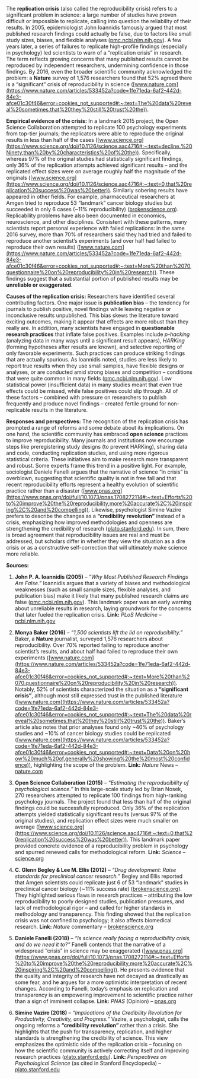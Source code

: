 The **replication crisis** (also called the reproducibility crisis) refers to a significant problem in science: a large number of studies have proven difficult or impossible to replicate, calling into question the reliability of their results. In 2005, epidemiologist John Ioannidis famously argued that most published research findings could actually be false, due to factors like small study sizes, biases, and flexible analyses ([pmc.ncbi.nlm.nih.gov](https://pmc.ncbi.nlm.nih.gov/articles/PMC1182327/#:~:text=There%20is%20increasing%20concern%20that,is%20greater%20financial%20and%20other)). A few years later, a series of failures to replicate high-profile findings (especially in psychology) led scientists to warn of a “replication crisis” in research. The term reflects growing concerns that many published results cannot be reproduced by independent researchers, undermining confidence in those findings. By 2016, even the broader scientific community acknowledged the problem: a **Nature** survey of 1,576 researchers found that 52% agreed there is a “significant” crisis of reproducibility in science ([www.nature.com](https://www.nature.com/articles/533452a?code=1fe71eda-6af2-442d-84e3-afce01c30f46&error=cookies_not_supported#:~:text=The%20data%20reveal%20sometimes,that%20they%20still%20trust%20the)). 

**Empirical evidence of the crisis:** In a landmark 2015 project, the Open Science Collaboration attempted to replicate 100 psychology experiments from top-tier journals; the replicators were able to reproduce the original results in less than half of the cases ([www.science.org](https://www.science.org/doi/10.1126/science.aac4716#:~:text=decline.%20Ninety,than%20by%20characteristics%20of%20the)). Specifically, whereas 97% of the original studies had statistically significant findings, only 36% of the replication attempts achieved significant results – and the replicated effect sizes were on average roughly half the magnitude of the originals ([www.science.org](https://www.science.org/doi/10.1126/science.aac4716#:~:text=0,that%20replication%20success%20was%20better)). Similarly sobering results have appeared in other fields. For example, pharmaceutical researchers at Amgen tried to reproduce 53 “landmark” cancer biology studies but succeeded in only 6 cases (~11% reproducibility) ([brokenscience.org](https://brokenscience.org/raise-standards-for-preclinical-cancer-research/#:~:text=research%2C%20focusing%20on%20the%20lack,The)).  Replicability problems have also been documented in economics, neuroscience, and other disciplines. Consistent with these patterns, many scientists report personal experience with failed replications: in the same 2016 survey, more than 70% of researchers said they had tried and failed to reproduce another scientist’s experiments (and over half had failed to reproduce their own results) ([www.nature.com](https://www.nature.com/articles/533452a?code=1fe71eda-6af2-442d-84e3-afce01c30f46&error=cookies_not_supported#:~:text=More%20than%2070,questionnaire%20on%20reproducibility%20in%20research)). These findings suggest that a substantial portion of published results may be **unreliable or exaggerated**. 

**Causes of the replication crisis:** Researchers have identified several contributing factors. One major issue is **publication bias** – the tendency for journals to publish positive, novel findings while leaving negative or inconclusive results unpublished. This bias skews the literature toward exciting outcomes, making it appear that effects are more robust than they really are. In addition, many scientists have engaged in **questionable research practices** that inflate false positives. Examples include *p-hacking* (analyzing data in many ways until a significant result appears), *HARKing* (forming hypotheses after results are known), and selective reporting of only favorable experiments. Such practices can produce striking findings that are actually spurious. As Ioannidis noted, studies are less likely to report true results when they use small samples, have flexible designs or analyses, or are conducted amid strong biases and competition – conditions that were quite common in many fields ([pmc.ncbi.nlm.nih.gov](https://pmc.ncbi.nlm.nih.gov/articles/PMC1182327/#:~:text=There%20is%20increasing%20concern%20that,is%20greater%20financial%20and%20other)). Low statistical power (insufficient data) in many studies meant that even true effects could be missed, while false positives could slip through. All of these factors – combined with pressure on researchers to publish frequently and produce novel findings – created fertile ground for non-replicable results in the literature. 

**Responses and perspectives:** The recognition of the replication crisis has prompted a range of reforms and some debate about its implications. On one hand, the scientific community has embraced **open science** practices to improve reproducibility. Many journals and institutions now encourage steps like preregistering study designs (to prevent HARKing), sharing data and code, conducting replication studies, and using more rigorous statistical criteria. These initiatives aim to make research more transparent and robust. Some experts frame this trend in a positive light. For example, sociologist Daniele Fanelli argues that the narrative of science “in crisis” is overblown, suggesting that scientific quality is not in free fall and that recent reproducibility efforts represent a healthy evolution of scientific practice rather than a disaster ([www.pnas.org](https://www.pnas.org/doi/full/10.1073/pnas.1708272114#:~:text=Efforts%20to%20improve%20the%20reproducibility,more%20accurate%2C%20inspiring%2C%20and%20compelling)). Likewise, psychologist Simine Vazire prefers to describe the changes as a **“credibility revolution”** instead of a crisis, emphasizing how improved methodologies and openness are strengthening the credibility of research ([plato.stanford.edu](https://plato.stanford.edu/entries/scientific-reproducibility/index.html#:~:text=Collaboration%2C%20OSC%202015%29,to%20a%20%E2%80%9Ccredibility%20revolution%E2%80%9D%20highlighting)). In sum, there is broad agreement that reproducibility issues are real and must be addressed, but scholars differ in whether they view the situation as a dire crisis or as a constructive self-correction that will ultimately make science more reliable.

**Sources:**

1. **John P. A. Ioannidis (2005)** – *“Why Most Published Research Findings Are False.”* Ioannidis argues that a variety of biases and methodological weaknesses (such as small sample sizes, flexible analyses, and publication bias) make it likely that many published research claims are false ([pmc.ncbi.nlm.nih.gov](https://pmc.ncbi.nlm.nih.gov/articles/PMC1182327/#:~:text=There%20is%20increasing%20concern%20that,is%20greater%20financial%20and%20other)). This landmark paper was an early warning about unreliable results in research, laying groundwork for the concerns that later fueled the replication crisis. **Link:** *PLoS Medicine* – [ncbi.nlm.nih.gov](https://www.ncbi.nlm.nih.gov/pmc/articles/PMC1182327/)

2. **Monya Baker (2016)** – *“1,500 scientists lift the lid on reproducibility.”* Baker, a **Nature** journalist, surveyed 1,576 researchers about reproducibility. Over 70% reported failing to reproduce another scientist’s results, and about half had failed to reproduce their own experiments ([www.nature.com](https://www.nature.com/articles/533452a?code=1fe71eda-6af2-442d-84e3-afce01c30f46&error=cookies_not_supported#:~:text=More%20than%2070,questionnaire%20on%20reproducibility%20in%20research)). Notably, 52% of scientists characterized the situation as a **“significant crisis”**, although most still expressed trust in the published literature ([www.nature.com](https://www.nature.com/articles/533452a?code=1fe71eda-6af2-442d-84e3-afce01c30f46&error=cookies_not_supported#:~:text=The%20data%20reveal%20sometimes,that%20they%20still%20trust%20the)). Baker’s article also notes that prior analyses found only ~40% of psychology studies and ~10% of cancer biology studies could be replicated ([www.nature.com](https://www.nature.com/articles/533452a?code=1fe71eda-6af2-442d-84e3-afce01c30f46&error=cookies_not_supported#:~:text=Data%20on%20how%20much%20of,generally%20showing%20the%20most%20confidence)), highlighting the scope of the problem. **Link:** *Nature* News – [nature.com](https://www.nature.com/articles/533452a)

3. **Open Science Collaboration (2015)** – *“Estimating the reproducibility of psychological science.”* In this large-scale study led by Brian Nosek, 270 researchers attempted to replicate 100 findings from high-ranking psychology journals. The project found that less than half of the original findings could be successfully reproduced. Only 36% of the replication attempts yielded statistically significant results (versus 97% of the original studies), and replication effect sizes were much smaller on average ([www.science.org](https://www.science.org/doi/10.1126/science.aac4716#:~:text=0,that%20replication%20success%20was%20better)). This landmark paper provided concrete evidence of a reproducibility problem in psychology and spurred renewed calls for methodological reform. **Link:** *Science* – [science.org](https://www.science.org/doi/10.1126/science.aac4716)

4. **C. Glenn Begley & Lee M. Ellis (2012)** – *“Drug development: Raise standards for preclinical cancer research.”* Begley and Ellis reported that Amgen scientists could replicate just 6 of 53 “landmark” studies in preclinical cancer biology (∼11% success rate) ([brokenscience.org](https://brokenscience.org/raise-standards-for-preclinical-cancer-research/#:~:text=research%2C%20focusing%20on%20the%20lack,The)). They highlighted serious flaws in research practices – attributing the low reproducibility to poorly designed studies, publication pressures, and lack of methodological rigor – and called for higher standards in methodology and transparency. This finding showed that the replication crisis was not confined to psychology; it also affects biomedical research. **Link:** *Nature* commentary – [brokenscience.org](https://brokenscience.org/raise-standards-for-preclinical-cancer-research/)

5. **Daniele Fanelli (2018)** – *“Is science really facing a reproducibility crisis, and do we need it to?”* Fanelli contends that the narrative of a widespread “crisis” in science may be exaggerated ([www.pnas.org](https://www.pnas.org/doi/full/10.1073/pnas.1708272114#:~:text=Efforts%20to%20improve%20the%20reproducibility,more%20accurate%2C%20inspiring%2C%20and%20compelling)). He presents evidence that the quality and integrity of research have not decayed as drastically as some fear, and he argues for a more optimistic interpretation of recent changes. According to Fanelli, today’s emphasis on replication and transparency is an empowering improvement to scientific practice rather than a sign of imminent collapse. **Link:** *PNAS* (Opinion) – [pnas.org](https://www.pnas.org/doi/full/10.1073/pnas.1708272114)

6. **Simine Vazire (2018)** – *“Implications of the Credibility Revolution for Productivity, Creativity, and Progress.”* Vazire, a psychologist, calls the ongoing reforms a **“credibility revolution”** rather than a crisis. She highlights that the push for transparency, replication, and higher standards is strengthening the credibility of science. This view emphasizes the optimistic side of the replication crisis – focusing on how the scientific community is actively correcting itself and improving research practices ([plato.stanford.edu](https://plato.stanford.edu/entries/scientific-reproducibility/index.html#:~:text=Collaboration%2C%20OSC%202015%29,to%20a%20%E2%80%9Ccredibility%20revolution%E2%80%9D%20highlighting)). **Link:** *Perspectives on Psychological Science* (as cited in Stanford Encyclopedia) – [plato.stanford.edu](https://plato.stanford.edu/entries/scientific-reproducibility/)